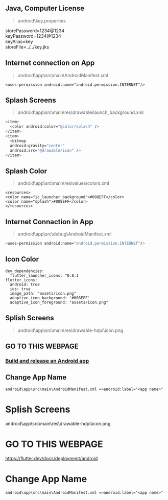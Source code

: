 
## Java, Computer License
> android\key.properties
<p> 
  storePassword=1234@1234 <br />
  keyPassword=1234@1234<br />
  keyAlias=key<br />
  storeFile=../../key.jks
</p>

## Internet connection on App
> android\app\src\main\AndroidManifest.xml

```
<uses-permission android:name="android.permission.INTERNET"/>
```

## Splash Screens
> android\app\src\main\res\drawable\launch_background.xml

```bash
<item>
  <color android:color="@color/splash" />  
</item>
<item>
  <bitmap
  android:gravity="center"
  android:src="@drawable/icon" />
</item>
```

## Splash Color

> android\app\src\main\res\values\colors.xml

```
<resources>
<color name="ic_launcher_background">#008EFF</color>
<color name="splash">#008EFF</color>
</resources>
```

## Internet Connaction in App

> android\app\src\debug\AndroidManifest.xml
```bash
<uses-permission android:name="android.permission.INTERNET"/>
```
## Icon Color
```
dev_dependencies:
  flutter_launcher_icons: ^0.8.1
flutter_icons:
  android: true
  ios: true
  image_path: "assets/icon.png"
  adaptive_icon_background: '#008EFF'
  adaptive_icon_foreground: "assets/icon.png"
```
## Splish Screens
> android\app\src\main\res\drawable-hdpi\icon.png
## GO TO THIS WEBPAGE
### [Build and release an Android app](https://flutter.dev/docs/deployment/android)

##  Change App Name 

```
android\app\src\main\AndroidManifest.xml =>android:label="<app name>"
```

# Splish Screens
android\app\src\main\res\drawable-hdpi\icon.png
# GO TO THIS WEBPAGE
https://flutter.dev/docs/deployment/android
#  Change App Name 
```
android\app\src\main\AndroidManifest.xml =>android:label="<app name>"
```
